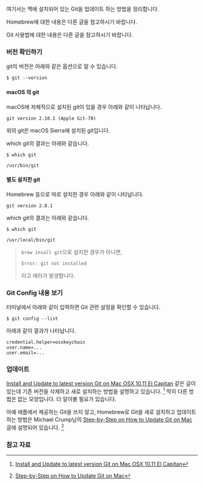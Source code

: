 여기서는 맥에 설치되어 있는 Git을 업데이트 하는 방법을 정리합니다. 

Homebrew에 대한 내용은 다른 글을 참고하시기 바랍니다. 

Git 사용법에 대한 내용은 다른 글을 참고하시기 바랍니다. 

### 버전 확인하기

git의 버전은 아래와 같은 옵션으로 알 수 있습니다. 

```
$ git --version
```

#### macOS 의 git

macOS에 자체적으로 설치된 git이 있을 경우 아래와 같이 나타납니다. 

```
git version 2.10.1 (Apple Git-78)
```

위의 git은 macOS Sierra에 설치된 git입니다. 

which git의 결과는 아래와 같습니다. 

```
$ which git

/usr/bin/git
```

#### 별도 설치한 git

Homebrew 등으로 따로 설치한 경우 아래와 같이 나타납니다. 

```
git version 2.8.1
```

which git의 결과는 아래와 같습니다. 

```
$ which git

/usr/local/bin/git
```

> `brew insall git`으로 설치한 경우가 아니면, 
> 
> ```
> Error: git not installed
> ```
> 라고 에러가 발생합니다. 

### Git Config 내용 보기

터미널에서 아래와 같이 입력하면 Git 관련 설정을 확인할 수 있습니다. 

```
$ git config --list
```

아래과 같이 결과가 나타납니다. 

```
credential.helper=osxkeychain
user.name=...
user.email=...
```

### 업데이트

[Install and Update to latest version Git on Mac OSX 10.11 El Capitan](https://coolestguidesontheplanet.com/install-update-latest-version-git-mac-osx-10-9-mavericks/) 같은 글이 있는데 기존 버전을 삭제하고 새로 설치하는 방법을 설명하고 있습니다. [^update-latest-version-git] 딱히 다른 방법은 없는 모양입니다. 더 알아볼 필요가 있습니다.

아예 애플에서 제공하는 Git을 쓰지 않고, Homebrew로 Git을 새로 설치하고 업데이트하는 방법은 Michael Crump님의 [Step-by-Step on How to Update Git on Mac](http://michaelcrump.net/step-by-step-how-to-update-git/) 글에 설명되어 있습니다. [^michaelcrump-update-git]

### 참고 자료

[^update-latest-version-git]: [Install and Update to latest version Git on Mac OSX 10.11 El Capitan](https://coolestguidesontheplanet.com/install-update-latest-version-git-mac-osx-10-9-mavericks/)

[^michaelcrump-update-git]: [Step-by-Step on How to Update Git on Mac](http://michaelcrump.net/step-by-step-how-to-update-git/)